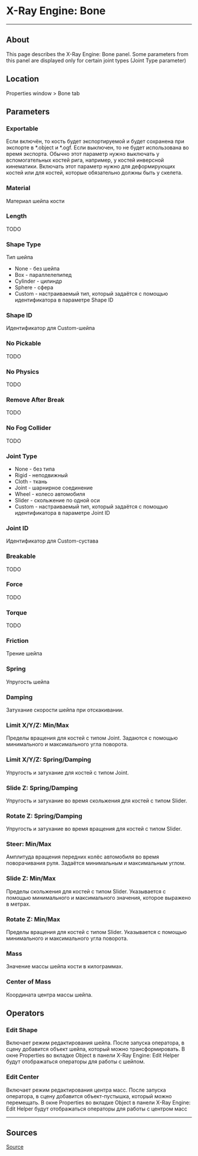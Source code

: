 # X-Ray Engine: Bone

___

## About

This page describes the X-Ray Engine: Bone panel. Some parameters from this panel are displayed only for certain joint types (Joint Type parameter)

## Location

Properties window > Bone tab

## Parameters

### Exportable

Если включён, то кость будет экспортируемой и будет сохранена при экспорте в *.object и *.ogf. Если выключен, то не будет использована во время экспорта. Обычно этот параметр нужно выключать у вспомогательных костей рига, например, у костей инверсной кинематики. Включать этот параметр нужно для деформирующих костей или для костей, которые обязательно должны быть у скелета.

### Material

Материал шейпа кости

### Length

TODO

### Shape Type

Тип шейпа

- None - без шейпа
- Box - параллелепипед
- Cylinder - цилиндр
- Sphere - сфера
- Custom - настраиваемый тип, который задаётся с помощью идентификатора в параметре Shape ID

### Shape ID

Идентификатор для Custom-шейпа

### No Pickable

TODO

### No Physics

TODO

### Remove After Break

TODO

### No Fog Collider

TODO

### Joint Type

- None - без типа
- Rigid - неподвижный
- Cloth - ткань
- Joint - шарнирное соединение
- Wheel - колесо автомобиля
- Slider - скольжение по одной оси
- Custom - настраиваемый тип, который задаётся с помощью идентификатора в параметре Joint ID

### Joint ID

Идентификатор для Custom-сустава

### Breakable

TODO

### Force

TODO

### Torque

TODO

### Friction

Трение шейпа

### Spring

Упругость шейпа

### Damping

Затухание скорости шейпа при отскакивании.

### Limit X/Y/Z: Min/Max

Пределы вращения для костей с типом Joint. Задаются с помощью минимального и максимального угла поворота.

### Limit X/Y/Z: Spring/Damping

Упругость и затухание для костей с типом Joint.

### Slide Z: Spring/Damping

Упругость и затухание во время скольжения для костей с типом Slider.

### Rotate Z: Spring/Damping

Упругость и затухание во время вращения для костей с типом Slider.

### Steer: Min/Max

Амплитуда вращения передних колёс автомобиля во время поворачивания руля. Задаётся минимальным и максимальным углом.

### Slide Z: Min/Max

Пределы скольжения для костей с типом Slider. Указывается с помощью минимального и максимального значения, которое выражено в метрах.

### Rotate Z: Min/Max

Пределы вращения для костей с типом Slider. Указывается с помощью минимального и максимального угла поворота.

### Mass

Значение массы шейпа кости в килограммах.

### Center of Mass

Координата центра массы шейпа.

## Operators

### Edit Shape

Включает режим редактирования шейпа. После запуска оператора, в сцену добавится объект шейпа, который можно трансформировать. В окне Properties во вкладке Object в панели X-Ray Engine: Edit Helper будут отображаться операторы для работы с шейпом.

### Edit Center

Включает режим редактирования центра масс. После запуска оператора, в сцену добавится объект-пустышка, который можно перемещать. В окне Properties во вкладке Object в панели X-Ray Engine: Edit Helper будут отображаться операторы для работы с центром масс

___

## Sources

[Source](https://github.com/PavelBlend/blender-xray/wiki/Panel-XRay-Engine-Bone)
